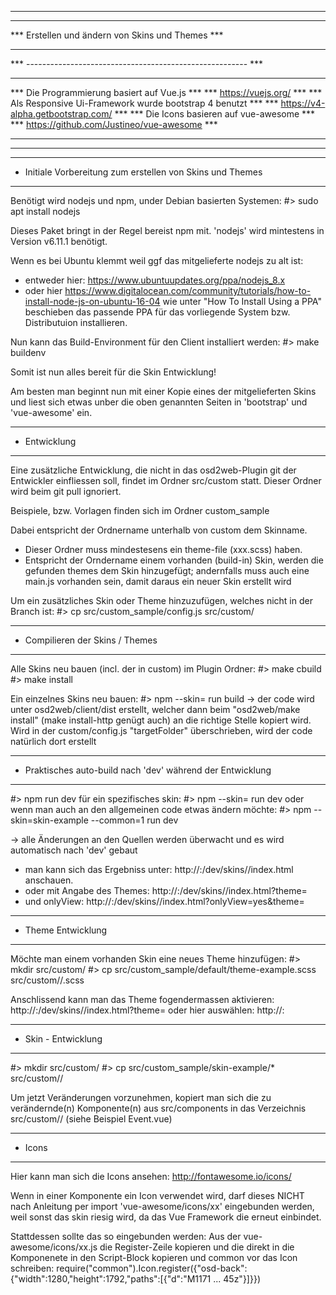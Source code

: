 *****************************************************************
***                                                           ***
***        Erstellen und ändern von Skins und Themes          ***
***                                                           ***
***  -------------------------------------------------------  ***
***                                                           ***
***  Die Programmierung basiert auf Vue.js                    ***
***     https://vuejs.org/                                    ***
***  Als Responsive Ui-Framework wurde bootstrap 4 benutzt    ***
***     https://v4-alpha.getbootstrap.com/                    ***
***  Die Icons basieren auf vue-awesome                       ***
***     https://github.com/Justineo/vue-awesome               ***
***                                                           ***
*****************************************************************

--------------------------------------------------------------
- Initiale Vorbereitung zum erstellen von Skins und Themes
--------------------------------------------------------------

Benötigt wird nodejs und npm, under Debian basierten Systemen:
#> sudo apt install nodejs

Dieses Paket bringt in der Regel bereist npm mit. 'nodejs' wird mintestens in Version v6.11.1 benötigt.

Wenn es bei Ubuntu klemmt weil ggf das mitgelieferte nodejs zu alt ist:
  - entweder hier: https://www.ubuntuupdates.org/ppa/nodejs_8.x
  - oder hier https://www.digitalocean.com/community/tutorials/how-to-install-node-js-on-ubuntu-16-04
    wie unter "How To Install Using a PPA" beschieben
    das passende PPA für das vorliegende System bzw. Distributuion installieren.

Nun kann das Build-Environment für den Client installiert werden:
#> make buildenv

Somit ist nun alles bereit für die Skin Entwicklung!

Am besten man beginnt nun mit einer Kopie eines der mitgelieferten Skins und liest sich etwas unber die oben
genannten Seiten in 'bootstrap' und 'vue-awesome' ein.

--------------------------------------------------------------
- Entwicklung
--------------------------------------------------------------

Eine zusätzliche Entwicklung, die nicht in das osd2web-Plugin git der Entwickler einfliessen soll,
findet im Ordner src/custom statt. Dieser Ordner wird beim git pull ignoriert.

Beispiele, bzw. Vorlagen finden sich im Ordner custom_sample

Dabei entspricht der Ordnername unterhalb von custom dem Skinname.
 - Dieser Ordner muss mindestesens ein theme-file (xxx.scss) haben.
 - Entspricht der Orndername einem vorhanden (build-in) Skin,
   werden die gefunden themes dem Skin hinzugefügt;
   andernfalls muss auch eine  main.js vorhanden sein, damit daraus ein neuer Skin erstellt wird

Um ein zusätzliches Skin oder Theme hinzuzufügen, welches nicht in der Branch ist:
#> cp src/custom_sample/config.js src/custom/

--------------------------------------------------------------
- Compilieren der Skins / Themes
--------------------------------------------------------------

Alle Skins neu bauen (incl. der in custom) im Plugin Ordner:
#> make cbuild
#> make install

Ein einzelnes Skins neu bauen:
#> npm --skin=<the skin> run build
  -> der code wird unter osd2web/client/dist erstellt,
     welcher dann beim "osd2web/make install" (make install-http genügt auch) an die richtige Stelle kopiert wird.
     Wird in der custom/config.js "targetFolder" überschrieben, wird der code natürlich dort erstellt

--------------------------------------------------------------
- Praktisches auto-build nach 'dev' während der Entwicklung
--------------------------------------------------------------

#> npm run dev
für ein spezifisches skin:
#> npm --skin=<the skin> run dev
oder wenn man auch an den allgemeinen code etwas ändern möchte:
#> npm --skin=skin-example --common=1 run dev

  -> alle Änderungen an den Quellen werden überwacht und es wird automatisch nach 'dev' gebaut
   - man kann sich das Ergebniss unter:
      http://<server>:<port>/dev/skins/<the skin>/index.html anschauen.
   - oder mit Angabe des Themes:
      http://<server>:<port>/dev/skins/<the skin>/index.html?theme=<the theme>
   - und onlyView:
      http://<server>:<port>/dev/skins/<the skin>/index.html?onlyView=yes&theme=<the theme>

--------------------------------------------------------------
- Theme Entwicklung
--------------------------------------------------------------

Möchte man einem vorhanden Skin eine neues Theme hinzufügen:
#> mkdir src/custom/<the skin>
#> cp src/custom_sample/default/theme-example.scss src/custom/<the skin>/<the theme>.scss

Anschlissend kann man das Theme fogendermassen aktivieren:
  http://<server>:<port>/dev/skins/<the skin>/index.html?theme=<the theme>
oder hier auswählen:
  http://<server>:<port>

--------------------------------------------------------------
- Skin - Entwicklung
--------------------------------------------------------------

#> mkdir src/custom/<the skin>
#> cp src/custom_sample/skin-example/* src/custom/<the skin>/

Um jetzt Veränderungen vorzunehmen, kopiert man sich die zu verändernde(n) Komponente(n) aus
src/components in das Verzeichnis src/custom/<the skin>/ (siehe Beispiel Event.vue)

--------------------------------------------------------------
- Icons
--------------------------------------------------------------

Hier kann man sich die Icons ansehen:
    http://fontawesome.io/icons/

Wenn in einer Komponente ein Icon verwendet wird, darf dieses NICHT nach Anleitung per
    import 'vue-awesome/icons/xx'
eingebunden werden, weil sonst das skin riesig wird, da das Vue Framework die erneut einbindet.

Stattdessen sollte das so eingebunden werden:
    Aus der vue-awesome/icons/xx.js die Register-Zeile kopieren und die direkt in die Komponenete
    in den Script-Block kopieren und common vor das Icon schreiben:
    require("common").Icon.register({"osd-back":{"width":1280,"height":1792,"paths":[{"d":"M1171 ... 45z"}]}})
